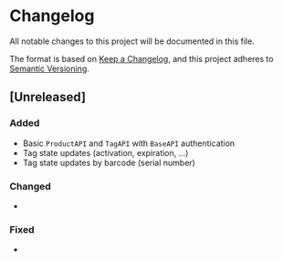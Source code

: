 # Changelog

All notable changes to this project will be documented in this file.

The format is based on [Keep a Changelog](https://keepachangelog.com/en/1.0.0/),
and this project adheres to [Semantic Versioning](https://semver.org/spec/v2.0.0.html).

## [Unreleased]

### Added

* Basic `ProductAPI` and `TagAPI` with `BaseAPI` authentication
* Tag state updates (activation, expiration, ...)
* Tag state updates by barcode (serial number)

### Changed

*

### Fixed

*
